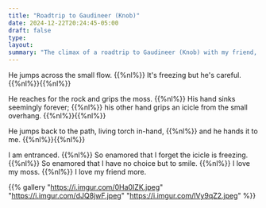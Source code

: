 ```yaml
---
title: "Roadtrip to Gaudineer (Knob)"
date: 2024-12-22T20:24:45-05:00
draft: false
type:
layout:
summary: "The climax of a roadtrip to Gaudineer (Knob) with my friend, Kelanu."
---
```


He jumps across the small flow.
{{%nl%}}
It's freezing but he's careful.
{{%nl%}}{{%nl%}}

He reaches for the rock and grips the moss.
{{%nl%}}
His hand sinks seemingly forever;
{{%nl%}}
his other hand grips an icicle from the small overhang.
{{%nl%}}{{%nl%}}

He jumps back to the path, living torch in-hand,
{{%nl%}}
and he hands it to me.
{{%nl%}}{{%nl%}}

I am entranced.
{{%nl%}}
So enamored that I forget the icicle is freezing.
{{%nl%}}
So enamored that I have no choice but to smile.
{{%nl%}}
I love my moss.
{{%nl%}}
I love my friend more.

{{% gallery "https://i.imgur.com/0Ha0IZK.jpeg" "https://i.imgur.com/dJQ8jwF.jpeg" "https://i.imgur.com/lVy9qZ2.jpeg" %}}


